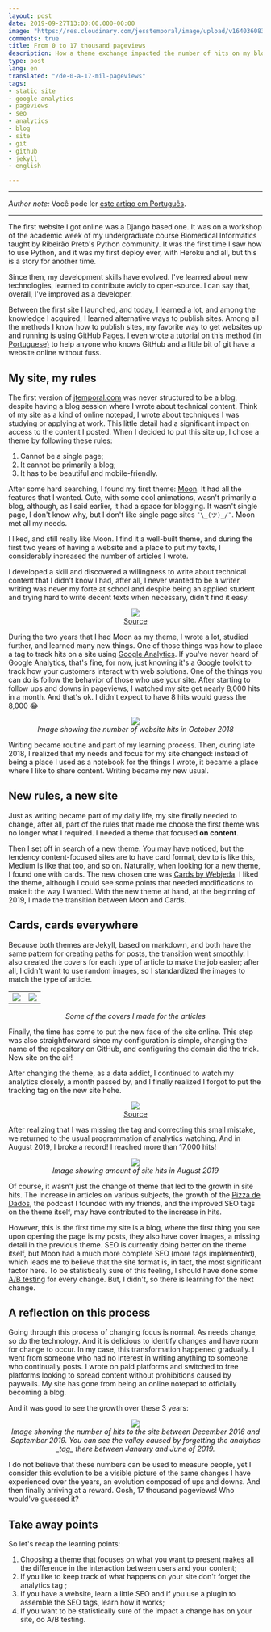 ```yaml
---
layout: post
date: 2019-09-27T13:00:00.000+00:00
image: "https://res.cloudinary.com/jesstemporal/image/upload/v1640360835/covers/miscellaneous_ld0l6r.png"
comments: true
title: From 0 to 17 thousand pageviews
description: How a theme exchange impacted the number of hits on my blog
type: post
lang: en
translated: "/de-0-a-17-mil-pageviews"
tags:
- static site
- google analytics
- pageviews
- seo
- analytics
- blog
- site
- git
- github
- jekyll
- english

---
```

---

_Author note:_ Você pode ler [este artigo em Português](https://jtemporal.com/de-0-a-17-mil-pageviews/).

---

The first website I got online was a Django based one. It was on a workshop of the academic week of my undergraduate course Biomedical Informatics taught by Ribeirão Preto's Python community. It was the first time I saw how to use Python, and it was my first deploy ever, with Heroku and all, but this is a story for another time.

Since then, my development skills have evolved. I've learned about new technologies, learned to contribute avidly to open-source. I can say that, overall, I've improved as a developer.

Between the first site I launched, and today, I learned a lot, and among the knowledge I acquired, I learned alternative ways to publish sites. Among all the methods I know how to publish sites, my favorite way to get websites up and running is using GitHub Pages. [I even wrote a tutorial on this method (in Portuguese)](https://jtemporal.com/do-tema-ao-ar/) to help anyone who knows GitHub and a little bit of git have a website online without fuss.

## My site, my rules

The first version of [jtemporal.com](https://jtemporal.com) was never structured to be a blog, despite having a blog session where I wrote about technical content. Think of my site as a kind of online notepad, I wrote about techniques I was studying or applying at work. This little detail had a significant impact on access to the content I posted. When I decided to put this site up, I chose a theme by following these rules:

1. Cannot be a single page;
2. It cannot be primarily a blog;
3. It has to be beautiful and mobile-friendly.

After some hard searching, I found my first theme: [Moon](http://taylantatli.github.io/Moon/). It had all the features that I wanted. Cute, with some cool animations, wasn't primarily a blog, although, as I said earlier, it had a space for blogging. It wasn't single page, I don't know why, but I don't like single page sites `¯\_(ツ)_/¯`. Moon met all my needs.

I liked, and still really like Moon. I find it a well-built theme, and during the first two years of having a website and a place to put my texts, I considerably increased the number of articles I wrote.

I developed a skill and discovered a willingness to write about technical content that I didn't know I had, after all, I never wanted to be a writer, writing was never my forte at school and despite being an applied student and trying hard to write decent texts when necessary, didn't find it easy.

<center><img src="https://giphygifs.s3.amazonaws.com/media/5BI679ybkAhJm/giphy.gif"><br><a href="https://giphygifs.s3.amazonaws.com/media/5BI679ybkAhJm/giphy.gif">Source</a></center>

During the two years that I had Moon as my theme, I wrote a lot, studied further, and learned many new things. One of those things was how to place a tag to track hits on a site using [Google Analytics](https://marketingplatform.google.com/about/analytics/). If you've never heard of Google Analytics, that's fine, for now, just knowing it's a Google toolkit to track how your customers interact with web solutions. One of the things you can do is follow the behavior of those who use your site. After starting to follow ups and downs in pageviews, I watched my site get nearly 8,000 hits in a month. And that's ok. I didn't expect to have 8 hits would guess the 8,000 😂

<center> <img src="/images/IMG_3900.PNG" style="max-width:65%;"><br> <i>Image showing the number of website hits in October 2018</i></center>

Writing became routine and part of my learning process. Then, during late 2018, I realized that my needs and focus for my site changed: instead of being a place I used as a notebook for the things I wrote, it became a place where I like to share content. Writing became my new usual.

## New rules, a new site

Just as writing became part of my daily life, my site finally needed to change, after all, part of the rules that made me choose the first theme was no longer what I required. I needed a theme that focused **on content**.

Then I set off in search of a new theme. You may have noticed, but the tendency content-focused sites are to have card format, dev.to is like this, Medium is like that too, and so on. Naturally, when looking for a new theme, I found one with cards. The new chosen one was [Cards by Webjeda](https://webjeda.com/cards/). I liked the theme, although I could see some points that needed modifications to make it the way I wanted. With the new theme at hand, at the beginning of 2019, I made the transition between Moon and Cards.

## Cards, cards everywhere

Because both themes are Jekyll, based on markdown, and both have the same pattern for creating paths for posts, the transition went smoothly. I also created the covers for each type of article to make the job easier; after all, I didn't want to use random images, so I standardized the images to match the type of article.

<table>
<tr>
<td><img src="https://res.cloudinary.com/jesstemporal/image/upload/v1640360835/covers/miscellaneous_ld0l6r.png"></td>
<td><img src="https://res.cloudinary.com/jesstemporal/image/upload/v1640360836/covers/pro_tip_voc9gk.png"></td>
</tr>
</table>
<center><i>Some of the covers I made for the articles</i></center>

Finally, the time has come to put the new face of the site online. This step was also straightforward since my configuration is simple, changing the name of the repository on GitHub, and configuring the domain did the trick. New site on the air!

After changing the theme, as a data addict, I continued to watch my analytics closely, a month passed by, and I finally realized I forgot to put the tracking tag on the new site hehe.

<center><img src="https://giphygifs.s3.amazonaws.com/media/GDnomdqpSHlIs/giphy.gif"><br><a href="https://giphygifs.s3.amazonaws.com/media/GDnomdqpSHlIs/giphy.gif">Source</a></center>

After realizing that I was missing the tag and correcting this small mistake, we returned to the usual programmation of analytics watching. And in August 2019, I broke a record! I reached more than 17,000 hits!

<center> <img src="/images/IMG_3901.PNG" style="max-width:65%;"><br> <i>Image showing amount of site hits in August 2019</i></center>

Of course, it wasn't just the change of theme that led to the growth in site hits. The increase in articles on various subjects, the growth of the [Pizza de Dados](https://pizzadedados.com/en/), the podcast I founded with my friends, and the improved SEO tags on the theme itself, may have contributed to the increase in hits.

However, this is the first time my site is a blog, where the first thing you see upon opening the page is my posts, they also have cover images, a missing detail in the previous theme. SEO is currently doing better on the theme itself, but Moon had a much more complete SEO (more tags implemented), which leads me to believe that the site format is, in fact, the most significant factor here. To be statistically sure of this feeling, I should have done some [A/B testing](https://en.wikipedia.org/wiki/A/B_testing) for every change. But, I didn't, so there is learning for the next change.

## A reflection on this process

Going through this process of changing focus is normal. As needs change, so do the technology. And it is delicious to identify changes and have room for change to occur. In my case, this transformation happened gradually. I went from someone who had no interest in writing anything to someone who continually posts. I wrote on paid platforms and switched to free platforms looking to spread content without prohibitions caused by paywalls. My site has gone from being an online notepad to officially becoming a blog.

And it was good to see the growth over these 3 years:

<center><img src="/images/IMG_3911.PNG" style="max-width:65%;"><br> <i>Image showing the number of hits to the site between December 2016 and September 2019. You can see the valley caused by forgetting the analytics _tag_ there between January and June of 2019.</i></center>

I do not believe that these numbers can be used to measure people, yet I consider this evolution to be a visible picture of the same changes I have experienced over the years, an evolution composed of ups and downs. And then finally arriving at a reward. Gosh, 17 thousand pageviews! Who would've guessed it?

## Take away points

So let's recap the learning points:

1. Choosing a theme that focuses on what you want to present makes all the difference in the interaction between users and your content;
2. If you like to keep track of what happens on your site don't forget the analytics tag ;
3. If you have a website, learn a little SEO and if you use a plugin to assemble the SEO tags, learn how it works;
4. If you want to be statistically sure of the impact a change has on your site, do A/B testing.
